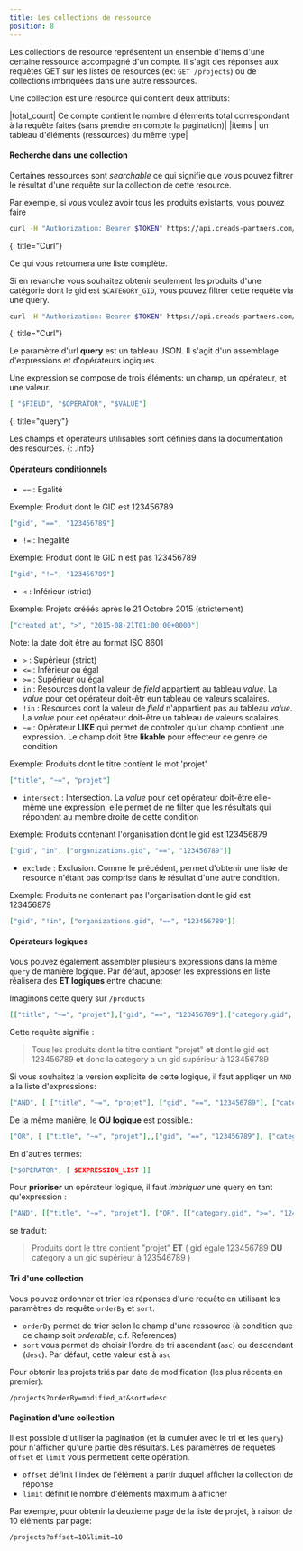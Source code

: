 ```yaml
---
title: Les collections de ressource
position: 8
---
```


Les collections de resource représentent un ensemble d'items d'une certaine ressource accompagné d'un compte. Il s'agit des réponses aux requêtes GET sur les listes de resources (ex: `GET /projects`) ou de collections imbriquées dans une autre ressources.

Une collection est une resource qui contient deux attributs:


|total_count| Ce compte contient le nombre d'élements total correspondant à la requête faites (sans prendre en compte la pagination)|
|items      | un tableau d'éléments (ressources) du même type|


#### Recherche dans une collection ####

Certaines ressources sont *searchable* ce qui signifie que vous pouvez filtrer le résultat d'une requête sur la collection de cette resource.

Par exemple, si vous voulez avoir tous les produits existants, vous pouvez faire

~~~ bash
curl -H "Authorization: Bearer $TOKEN" https://api.creads-partners.com/v1/products
~~~
{: title="Curl"}


Ce qui vous retournera une liste complète.

Si en revanche vous souhaitez obtenir seulement les produits d'une catégorie dont le gid est `$CATEGORY_GID`, vous pouvez filtrer cette requête via une query.


~~~ bash
curl -H "Authorization: Bearer $TOKEN" https://api.creads-partners.com/v1/products?query=["category.gid", "==", "$CATEGORY_GID"]
~~~
{: title="Curl"}


Le paramètre d'url **query** est un tableau JSON. Il s'agit d'un assemblage d'expressions et d'opérateurs logiques.

Une expression se compose de trois éléments: un champ, un opérateur, et une valeur.

~~~ json
[ "$FIELD", "$OPERATOR", "$VALUE"]
~~~
{: title="query"}

Les champs et opérateurs utilisables sont définies dans la documentation des resources.
{: .info}

#### Opérateurs conditionnels ####

* `==` : Egalité

Exemple: Produit dont le GID est 123456789

``` json
["gid", "==", "123456789"]
```

* `!=` : Inegalité

Exemple: Produit dont le GID n'est pas 123456789

``` json
["gid", "!=", "123456789"]
```

* `<` : Inférieur (strict)

Exemple: Projets crééés après le 21 Octobre 2015 (strictement)

``` json
["created_at", ">", "2015-08-21T01:00:00+0000"]
```

Note: la date doit être au format ISO 8601

* `>` : Supérieur (strict)
* `<=` : Inférieur ou égal
* `>=` : Supérieur ou égal
* `in` : Resources dont la valeur de *field* appartient au tableau *value*. La *value* pour cet opérateur doit-êtr eun tableau de valeurs scalaires.
* `!in` : Resources dont la valeur de *field* n'appartient pas au tableau *value*. La *value* pour cet opérateur doit-être un tableau de valeurs scalaires.
* `~=` : Opérateur **LIKE** qui permet de controler qu'un champ contient une expression. Le champ doit être **likable** pour effecteur ce genre de condition

Exemple: Produits dont le titre contient le mot 'projet'

``` json
["title", "~=", "projet"]
```

* `intersect` : Intersection. La *value* pour cet opérateur doit-être elle-même une expression, elle permet de ne filter que les résultats qui répondent au membre droite de cette condition

Exemple: Produits contenant l'organisation dont le gid est 123456879

``` json
["gid", "in", ["organizations.gid", "==", "123456789"]]
```

* `exclude` : Exclusion. Comme le précédent, permet d'obtenir une liste de resource n'étant pas comprise dans le résultat d'une autre condition.

Exemple: Produits ne contenant pas l'organisation dont le gid est 123456879

``` json
["gid", "!in", ["organizations.gid", "==", "123456789"]]
```

#### Opérateurs logiques ####

Vous pouvez également assembler plusieurs expressions dans la même `query` de manière logique. Par défaut, apposer les expressions en liste réalisera des **ET logiques** entre chacune:

Imaginons cette query sur `/products`

``` json
[["title", "~=", "projet"],["gid", "==", "123456789"],["category.gid", ">=", "12456789"]]
```

Cette requête signifie :

> Tous les produits dont le titre contient "projet" **et** dont le gid est 123456789 **et** donc la category a un gid supérieur à 123456789

Si vous souhaitez la version explicite de cette logique, il faut appliqer un `AND` a la liste d'expressions:

``` json
["AND", [ ["title", "~=", "projet"], ["gid", "==", "123456789"], ["category.gid", ">=", "12456789"] ]]
```

De la même manière, le **OU logique** est possible.:

``` json
["OR", [ ["title", "~=", "projet"],,["gid", "==", "123456789"], ["category.gid", ">=", "12456789"] ]]
```

En d'autres termes:

``` json
["$OPERATOR", [ $EXPRESSION_LIST ]]
```

Pour **prioriser** un opérateur logique, il faut *imbriquer* une query en tant qu'expression :

``` json
["AND", [["title", "~=", "projet"], ["OR", [["category.gid", ">=", "12456789"], ["gid", "==", "123456789"]]] ] ]
```

se traduit:

> Produits dont le titre contient "projet" **ET** ( gid égale 123456789 **OU** category a un gid supérieur à 123546789 )


#### Tri d'une collection ####


Vous pouvez ordonner et trier les réponses d'une requête en utilisant les paramètres de requête `orderBy` et `sort`.

* `orderBy` permet de trier selon le champ d'une ressource (à condition que ce champ soit *orderable*, c.f. References)
* `sort` vous permet de choisir l'ordre de tri ascendant (`asc`) ou descendant (`desc`). Par défaut, cette valeur est à `asc`

Pour obtenir les projets triés par date de modification (les plus récents en premier):

```
/projects?orderBy=modified_at&sort=desc
```

#### Pagination d'une collection

Il est possible d'utiliser la pagination (et la cumuler avec le tri et les `query`) pour n'afficher qu'une partie des résultats. Les paramètres de requêtes `offset` et `limit` vous permettent cette opération.

* `offset` définit l'index de l'élément à partir duquel afficher la collection de réponse
* `limit` définit le nombre d'éléments maximum à afficher

Par exemple, pour obtenir la deuxieme page de la liste de projet, à raison de 10 éléments par page:

```
/projects?offset=10&limit=10
```
